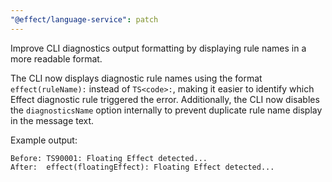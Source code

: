 ```yaml
---
"@effect/language-service": patch
---
```


Improve CLI diagnostics output formatting by displaying rule names in a more readable format.

The CLI now displays diagnostic rule names using the format `effect(ruleName):` instead of `TS<code>:`, making it easier to identify which Effect diagnostic rule triggered the error. Additionally, the CLI now disables the `diagnosticsName` option internally to prevent duplicate rule name display in the message text.

Example output:
```
Before: TS90001: Floating Effect detected...
After:  effect(floatingEffect): Floating Effect detected...
```
